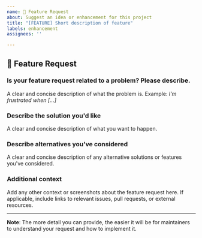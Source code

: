 ```yaml
---
name: 🚀 Feature Request
about: Suggest an idea or enhancement for this project
title: "[FEATURE] Short description of feature"
labels: enhancement
assignees: ''

---
```


## 🚀 Feature Request

### Is your feature request related to a problem? Please describe.
A clear and concise description of what the problem is. Example: _I’m frustrated when [...]_

### Describe the solution you'd like
A clear and concise description of what you want to happen.

### Describe alternatives you've considered
A clear and concise description of any alternative solutions or features you've considered.

### Additional context
Add any other context or screenshots about the feature request here. If applicable, include links to relevant issues, pull requests, or external resources.

---

**Note**: The more detail you can provide, the easier it will be for maintainers to understand your request and how to implement it.

